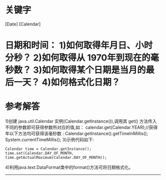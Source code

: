# 关键字

\[Date\] [Calendar]

# 日期和时间： 1\)如何取得年月日、小时分秒？ 2\)如何取得从 1970年到现在的毫秒数？ 3\)如何取得某个日期是当月的最后一天？ 4\)如何格式化日期？

# 参考解答

1)创建 java.util.Calendar 实例(Calendar.getInstance()),调用其 get() 方法传入不同的参数即可获得参数所对应的值,如：
calendar.get(Calendar.YEAR);//获得年以下方法均可获得该毫秒数 :
Calendar.getInstance().getTimeInMillis();
System.currentTimeMillis();
3)示例代码如下: 
```
Calendar time = Calendar.getInstance();
time.set(Calendar.DAY_OF_MONTH,
time.getActualMaximum(Calendar.DAY_OF_MONTH));
```
4)利用java.text.DataFormat类中的format()方法可将日期格式化。

---


